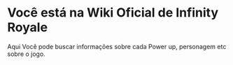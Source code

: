 # Você está na Wiki Oficial de Infinity Royale

Aqui Você pode buscar informações sobre cada Power up, personagem etc sobre o jogo.
